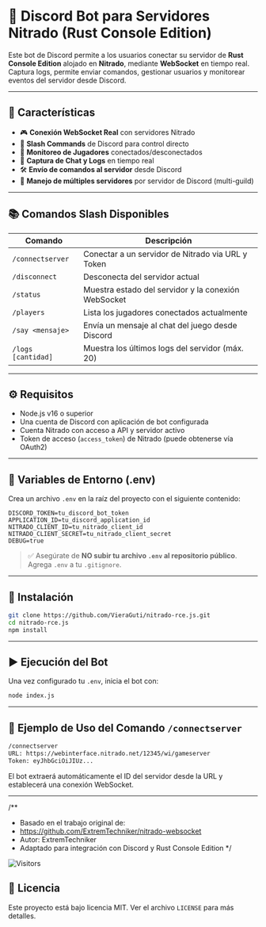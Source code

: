 # 🤖 Discord Bot para Servidores Nitrado (Rust Console Edition)

Este bot de Discord permite a los usuarios conectar su servidor de **Rust Console Edition** alojado en **Nitrado**, mediante **WebSocket** en tiempo real. Captura logs, permite enviar comandos, gestionar usuarios y monitorear eventos del servidor desde Discord.

---

## 🚀 Características

- 🎮 **Conexión WebSocket Real** con servidores Nitrado
- 📡 **Slash Commands** de Discord para control directo
- 👥 **Monitoreo de Jugadores** conectados/desconectados
- 💬 **Captura de Chat y Logs** en tiempo real
- 🛠️ **Envío de comandos al servidor** desde Discord
- 🧠 **Manejo de múltiples servidores** por servidor de Discord (multi-guild)

---

## 📚 Comandos Slash Disponibles

| Comando             | Descripción                                                                 |
|---------------------|-----------------------------------------------------------------------------|
| `/connectserver`    | Conectar a un servidor de Nitrado via URL y Token                           |
| `/disconnect`       | Desconecta del servidor actual                                              |
| `/status`           | Muestra estado del servidor y la conexión WebSocket                         |
| `/players`          | Lista los jugadores conectados actualmente                                 |
| `/say <mensaje>`    | Envía un mensaje al chat del juego desde Discord                           |
| `/logs [cantidad]`  | Muestra los últimos logs del servidor (máx. 20)                            |

---

## ⚙️ Requisitos

- Node.js v16 o superior
- Una cuenta de Discord con aplicación de bot configurada
- Cuenta Nitrado con acceso a API y servidor activo
- Token de acceso (`access_token`) de Nitrado (puede obtenerse vía OAuth2)

---

## 🔐 Variables de Entorno (.env)

Crea un archivo `.env` en la raíz del proyecto con el siguiente contenido:

```env
DISCORD_TOKEN=tu_discord_bot_token
APPLICATION_ID=tu_discord_application_id
NITRADO_CLIENT_ID=tu_nitrado_client_id
NITRADO_CLIENT_SECRET=tu_nitrado_client_secret
DEBUG=true
```

> ✅ Asegúrate de **NO subir tu archivo `.env` al repositorio público**. Agrega `.env` a tu `.gitignore`.

---

## 🧪 Instalación

```bash
git clone https://github.com/VieraGuti/nitrado-rce.js.git
cd nitrado-rce.js
npm install
```

---

## ▶️ Ejecución del Bot

Una vez configurado tu `.env`, inicia el bot con:

```bash
node index.js
```

---

## 🧾 Ejemplo de Uso del Comando `/connectserver`

```bash
/connectserver
URL: https://webinterface.nitrado.net/12345/wi/gameserver
Token: eyJhbGciOiJIUz...
```

El bot extraerá automáticamente el ID del servidor desde la URL y establecerá una conexión WebSocket.

---
/**
 * Basado en el trabajo original de:
 * https://github.com/ExtremTechniker/nitrado-websocket
 * Autor: ExtremTechniker
 * Adaptado para integración con Discord y Rust Console Edition
 */

![Visitors](https://visitor-badge.laobi.icu/badge?page_id=VieraGuti/nitrado-rce)
## 📝 Licencia

Este proyecto está bajo licencia MIT. Ver el archivo `LICENSE` para más detalles.
